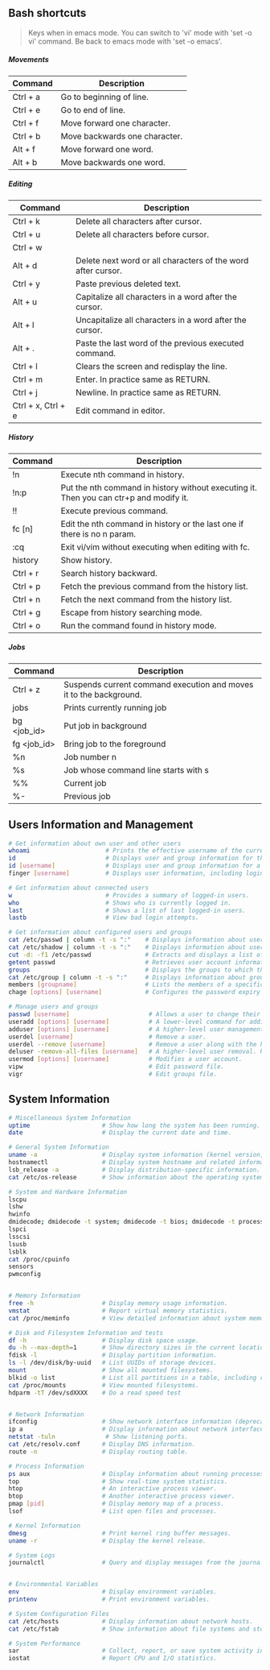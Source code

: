 ## Bash shortcuts

> Keys when in emacs mode. You can switch to 'vi' mode with 'set -o vi' command. Be back to emacs mode with 'set -o emacs'.

##### Movements
| Command    | Description                           |
|------------|---------------------------------------|
| Ctrl + a   | Go to beginning of line.              |
| Ctrl + e   | Go to end of line.                     |
| Ctrl + f   | Move forward one character.           |
| Ctrl + b   | Move backwards one character.         |
| Alt + f    | Move forward one word.                |
| Alt + b    | Move backwards one word.              |

##### Editing
| Command                          | Description                                              |
|----------------------------------|----------------------------------------------------------|
| Ctrl + k                         | Delete all characters after cursor.                      |
| Ctrl + u                         | Delete all characters before cursor.                     |
| Ctrl + w || Alt + Backspace      | Delete previous word or all characters of the word before cursor. |
| Alt + d                          | Delete next word or all characters of the word after cursor.|
| Ctrl + y                         | Paste previous deleted text.                             |
| Alt + u                          | Capitalize all characters in a word after the cursor.     |
| Alt + l                          | Uncapitalize all characters in a word after the cursor.   |
| Alt + .                          | Paste the last word of the previous executed command.     |
| Ctrl + l                         | Clears the screen and redisplay the line.                 |
| Ctrl + m                         | Enter. In practice same as RETURN.                        |
| Ctrl + j                         | Newline. In practice same as RETURN.                      |
| Ctrl + x, Ctrl + e               | Edit command in editor.                                   |

##### History
| Command    | Description                                              |
|------------|----------------------------------------------------------|
| !n         | Execute nth command in history.                          |
| !n:p       | Put the nth command in history without executing it. Then you can ctr+p and modify it. |
| !!         | Execute previous command.                                 |
| fc [n]     | Edit the nth command in history or the last one if there is no n param. |
| :cq        | Exit vi/vim without executing when editing with fc.      |
| history    | Show history.                                            |
| Ctrl + r   | Search history backward.                                 |
| Ctrl + p   | Fetch the previous command from the history list.         |
| Ctrl + n   | Fetch the next command from the history list.             |
| Ctrl + g   | Escape from history searching mode.                       |
| Ctrl + o   | Run the command found in history mode.                    |

##### Jobs
| Command      | Description                               |
|--------------|-------------------------------------------|
| Ctrl + z     | Suspends current command execution and moves it to the background. |
| jobs         | Prints currently running job              |
| bg <job_id>  | Put job in background                     |
| fg <job_id>  | Bring job to the foreground               |
| %n           | Job number n                              |
| %s           | Job whose command line starts with s      |
| %%           | Current job                               |
| %-           | Previous job                              |


## Users Information and Management

```bash
# Get information about own user and other users
whoami                     # Prints the effective username of the current user.
id                         # Displays user and group information for the current user.
id [username]              # Displays user and group information for a specified user.
finger [username]          # Displays user information, including login name, full name, terminal, idle time, login time, and more.

# Get information about connected users
w                          # Provides a summary of logged-in users.
who                        # Shows who is currently logged in.
last                       # Shows a list of last logged-in users.
lastb                      # View bad login attempts.

# Get information about configured users and groups
cat /etc/passwd | column -t -s ":"    # Displays information about user accounts from /etc/passwd file.
cat /etc/shadow | column -t -s ":"    # Displays information about user passwords in /etc/passwd file.
cut -d: -f1 /etc/passwd               # Extracts and displays a list of usernames from /etc/passwd file.
getent passwd                         # Retrieves user account information, including users from remote databases.
groups                                # Displays the groups to which the current user belongs.
cat /etc/group | column -t -s ":"     # Displays information about groups from /etc/group file.
members [groupname]                   # Lists the members of a specific group.
chage [options] [username]            # Configures the password expiry information for a user.

# Manage users and groups
passwd [username]                      # Allows a user to change their password or allows a superuser to change another user's password.
useradd [options] [username]           # A lower-level command for adding new users to the system.
adduser [options] [username]           # A higher-level user management command that is more user-friendly and interactive.
userdel [username]                     # Remove a user.
userdel --remove [username]            # Remove a user along with the home directory and mail spool.
deluser -remove-all-files [username]   # A higher-level user removal. Removes also files outside home, cron jobs, etc.
usermod [options] [username]           # Modifies a user account.
vipw                                   # Edit password file.
vigr                                   # Edit groups file.
```

## System Information

```bash
# Miscellaneous System Information
uptime                    # Show how long the system has been running.
date                      # Display the current date and time.

# General System Information
uname -a                  # Display system information (kernel version, architecture, etc.).
hostnamectl               # Display system hostname and related information.
lsb_release -a            # Display distribution-specific information.
cat /etc/os-release       # Show information about the operating system.

# System and Hardware Information
lscpu                                                                         # Display information about the CPU architecture.
lshw                                                                          # List hardware details.
hwinfo                                                                        # Display hardware information.
dmidecode; dmidecode -t system; dmidecode -t bios; dmidecode -t processor     # Retrieve hardware information from the system BIOS/UEFI, processor, memory....
lspci                                                                         # Display information about PCI buses and devices.
lsscsi                                                                        # View all your scsi/sata devices. 
lsusb                                                                         # Show information about USB buses and devices.
lsblk                                                                         # List information about block devices.
cat /proc/cpuinfo                                                             # Show CPU detailed information.
sensors                                                                       # Report sensors information. First time requires a 'sensors detect'.
pwmconfig                                                                     # Control fan speed.


# Memory Information
free -h                   # Display memory usage information.
vmstat                    # Report virtual memory statistics.
cat /proc/meminfo         # View detailed information about system memory.

# Disk and Filesystem Information and tests
df -h                     # Display disk space usage.
du -h --max-depth=1       # Show directory sizes in the current location.
fdisk -l                  # Display partition information.
ls -l /dev/disk/by-uuid   # List UUIDs of storage devices.
mount                     # Show all mounted filesystems.
blkid -o list             # List all partitions in a table, including current mountpoints
cat /proc/mounts          # View mounted filesystems. 
hdparm -tT /dev/sdXXXX    # Do a read speed test


# Network Information
ifconfig                  # Show network interface information (deprecated, use 'ip' command).
ip a                      # Display information about network interfaces.
netstat -tuln              # Show listening ports.
cat /etc/resolv.conf      # Display DNS information.
route -n                  # Display routing table.

# Process Information
ps aux                    # Display information about running processes.
top                       # Show real-time system statistics.
htop                      # An interactive process viewer.
btop                      # Another interactive process viewer.
pmap [pid]                # Display memory map of a process.
lsof                      # List open files and processes.

# Kernel Information
dmesg                     # Print kernel ring buffer messages.
uname -r                  # Display the kernel release.

# System Logs
journalctl                # Query and display messages from the journal.


# Environmental Variables
env                       # Display environment variables.
printenv                  # Print environment variables.

# System Configuration Files
cat /etc/hosts            # Display information about network hosts.
cat /etc/fstab            # Show information about file systems and storage.

# System Performance
sar                       # Collect, report, or save system activity information.
iostat                    # Report CPU and I/O statistics.
```

 
